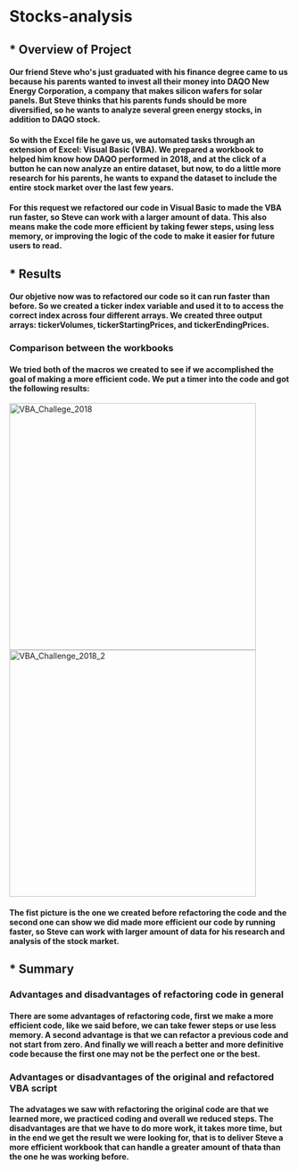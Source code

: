 # Stocks-analysis

  ## * Overview of Project
  
  #### Our friend Steve who's just graduated with his finance degree came to us because his parents wanted to invest all their money into DAQO New Energy Corporation, a company that makes silicon wafers for solar panels. But Steve thinks that his parents funds should be more diversified, so he wants to analyze several green energy stocks, in addition to DAQO stock.
  #### So with the Excel file he gave us, we automated tasks through an extension of Excel: Visual Basic (VBA). We prepared a workbook to helped him know how DAQO performed in 2018, and at the click of a button he can now analyze an entire dataset, but now, to do a little more research for his parents, he wants to expand the dataset to include the entire stock market over the last few years.
  #### For this request we refactored our code in Visual Basic to made the VBA run faster, so Steve can work with a larger amount of data. This also means make the code more efficient by taking fewer steps, using less memory, or improving the logic of the code to make it easier for future users to read.
  
  ## * Results
  
  #### Our objetive now was to refactored our code so it can run faster than before. So we created a ticker index variable and used it to to access the correct index across four different arrays. We created three output arrays: tickerVolumes, tickerStartingPrices, and tickerEndingPrices.
  
  ### Comparison between the workbooks

  #### We tried both of the macros we created to see if we accomplished the goal of making a more efficient code. We put a timer into the code and got the following results:
  
  <img width="442" alt="VBA_Challege_2018" src="https://user-images.githubusercontent.com/113747210/194675765-901a0a30-96d9-4491-a516-4579028ec420.png">

  <img width="442" alt="VBA_Challenge_2018_2" src="https://user-images.githubusercontent.com/113747210/194675781-e0d97db7-1ede-47c2-9652-bf18501a4e01.png">

  #### The fist picture is the one we created before refactoring the code and the second one can show we did made more efficient our code by running faster, so Steve can work with larger amount of data for his research and analysis of the stock market.
  
  ## * Summary
  
  ### Advantages and disadvantages of refactoring code in general
  
  #### There are some advantages of refactoring code, first we make a more efficient code, like we said before, we can take fewer steps or use less memory. A second advantage is that we can refactor a previous code and not start from zero. And finally we will reach a better and more definitive code because the first one may not be the perfect one or the best.
  
  ### Advantages or disadvantages of the original and refactored VBA script
  
  #### The advatages we saw with refactoring the original code are that we learned more, we practiced coding and overall we reduced steps. The disadvantages are that we have to do more work, it takes more time, but in the end we get the result we were looking for, that is to deliver Steve a more efficient workbook that can handle a greater amount of thata than the one he was working before.
